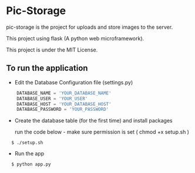 # Pic-Storage
pic-storage is the project for uploads and store images to the server.

This project using flask (A python web microframework).

This project is under the MIT License.

## To run the application

- Edit the Database Configuration file (settings.py)

```python
    DATABASE_NAME = 'YOUR_DATABASE_NAME'
    DATABASE_USER = 'YOUR_USER'
    DATABASE_HOST = 'YOUR_DATABASE_HOST'
    DATABASE_PASSWORD = 'YOUR_PASSWORD'
```
- Create the database table (for the first time) and install packages
     
     run the code below - make sure permission is set ( chmod +x setup.sh )
```
  $ ./setup.sh
```


- Run the app

```
  $ python app.py
```
